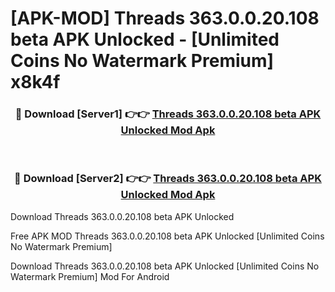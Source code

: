 # [APK-MOD] Threads 363.0.0.20.108 beta APK Unlocked - [Unlimited Coins No Watermark Premium] x8k4f



<div align="center">
<h3>🔴 Download [Server1] 👉👉 <a href="https://momento.my/?title=Threads_363.0.0.20.108_beta_APK_Unlocked">Threads 363.0.0.20.108 beta APK Unlocked Mod Apk</a></h3><br>

<h3>🔴 Download [Server2] 👉👉 <a href="https://momento.my/?title=Threads_363.0.0.20.108_beta_APK_Unlocked">Threads 363.0.0.20.108 beta APK Unlocked Mod Apk</a></h3>
</div>



Download Threads 363.0.0.20.108 beta APK Unlocked 

Free APK MOD Threads 363.0.0.20.108 beta APK Unlocked [Unlimited Coins No Watermark Premium]

Download Threads 363.0.0.20.108 beta APK Unlocked [Unlimited Coins No Watermark Premium] Mod For Android
